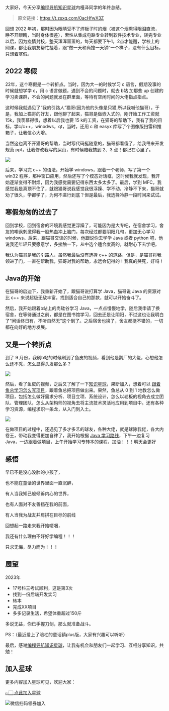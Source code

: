 大家好，今天分享[编程导航知识星球](https://mp.weixin.qq.com/s?__biz=MzI1NDczNTAwMA==&mid=2247524980&idx=2&sn=9ddcdb6c52aa096ed4c5ad0ced946a7d&chksm=e9c28583deb50c95f3c2665713a8bbc372c68332b3bfb846cf4b23af3f1cc07164832a291335&token=689599617&lang=zh_CN&scene=21#wechat_redirect)内槿泽同学的年终总结。

> 原文链接：https://t.zsxq.com/0acHfwX3Z

回想 2022 年初，那时因为眼睛受不了焊板子时的烟（被这个烟熏得眼泪直流，睁不开眼睛，当时身体很差），索性从集成电路专业转到软件技术专业，转完专业以后，因为疫情封校，整天浑浑噩噩的，每天都要下午1，2点才能醒，学校上的网课，都让我朋友帮忙挂着，跟“做一天和尚撞一天钟”一个样子，没有什么目标，只想着寒假。

## 2022 寒假



22年，这个寒假是一个转折点。当时，因为大一的时候学习 c 语言，假期没事的时候就想学学 c，用 c 语言做题，遇到不会的问题时，就去 b站 加那些 up 创建的学习卖课群，不会的问题就发在群里面，等待有空闲时间的大佬指点指点。

这时候我就遇见了“我的引路人”猫哥(因为他的头像是只猫,所以我喊他猫哥），于是，我加上猫哥的好友，跟他聊了起来，猫哥是做嵌入式的，刚开始工作工资就15k，我羡慕得很，想着以后我也要 15 k的工资，在猫哥的帮助下，我有了我的目标，学c/c++，winodws，qt，当时，还用 c 和 easyx 库写了个图像版扫雷和推箱子，让我信心大增。

当然这也离不开猫哥的帮助，当时写代码挺随意的，猫哥都看傻了，给我甩来开发规范 ppt，让我修改我写的屎山，有时候陪我搞到 2、3 点！都记在心里了。


![](https://files.mdnice.com/user/31817/b1893da5-ae1d-4d60-bc36-11b52a0e4d53.png)


后来，学习完 c++ 的语法，开始学 windows，跟着一个老师，写了第一个 win32 程序，那种窗口应用，然后还写了个模态对话框，这时候我就发现，我开始逐渐变得不耐烦，因为我感觉需要记得东西太多太多了。最后，学到 MFC，我感觉我是真顶不住了，就跟猫哥说我感觉我很浮躁、学不动，冷静不下来，猫哥就劝了很久，学都学了，为何不进行到底？但是最后，我选择冷静一段时间来试试。



## 寒假匆匆的过去了



回到学校，回到宿舍的环境我感觉更浮躁了，可能因为是大专吧，在宿舍学习，舍友的嘲讽刺激得我一股热血冲上脑门，每次经过都要阴阳几句，更加无心学习 windows。后来，跟猫哥交谈的时候，他跟说你去学学 Java 或者 python 吧，他说我还年轻只要愿意学，多接触一下，从中选个适合度高的，就耐心下去学吧。


我认为猫哥是我的引路人，虽然我最后没有选择 c++ 的道路，但是，是猫哥将我领进了门，一直在帮助我，猫哥对我的帮助，永远会记得的！我真的哭死，好吗！



## Java的开始

在猫哥的启迪下，我重新开始了，跟猫哥说打算学 Java，猫哥说 Java 的资源对比 c++ 来说超级无敌丰富，找到适合自己的那款，就可以开始奋斗了。

然后，我开始跟着b站上的尚硅谷学习 Java，一点点慢慢地学，随后我申请了换宿舍，在等待通过之前，都是在图书馆学习，回去还是让阴阳，不过这也让我明白了“闲话终日有，不听自然无”这个到了。之后宿舍也换了，舍友都挺不错的，一切都在向好的地方发展。

## 又是一个转折点

到了 9 月份，我刷b站的时候刷到了鱼皮的视频，看到他是鹅厂的大佬，心想他怎么还不秃，怎么显得头发那么多？


![](https://files.mdnice.com/user/31817/041fb52a-3d25-4804-b190-b2b7960c6b34.png)


然后，看了鱼皮的视频，之后又了解了一下[知识星球](https://mp.weixin.qq.com/s?__biz=MzI1NDczNTAwMA==&mid=2247524980&idx=2&sn=9ddcdb6c52aa096ed4c5ad0ced946a7d&chksm=e9c28583deb50c95f3c2665713a8bbc372c68332b3bfb846cf4b23af3f1cc07164832a291335&token=1681036854&lang=zh_CN&scene=21#wechat_redirect)，果断加入，想着可以 [跟着鱼总学习怎么写项目](https://mp.weixin.qq.com/s/IgBVp-BJrzoc7vloWrX4ww)，跟着鱼总把项目做出来。果然，鱼总从 0 到 1 地教怎么做项目，包括怎么做好需求分析、项目立项、系统设计，怎么以老板的视角去成立团队、管理团队，怎么从架构师的视角去将主流技术灵活地应用到项目中。还有各种学习资源，编程求职一条龙，从入门到入土。


![](https://files.mdnice.com/user/31817/ab908b18-1f06-4ad1-b9ef-183b5dfb738f.png)


在做项目的过程中，还遇见了多才多艺的球友，各种大佬，就是球除我佬，各大内卷王，带动我变得更加自律了，我开始根据 [Java 学习路线](https://mp.weixin.qq.com/s/5r1-kkAr7j-nPSD2YWXuSg)，下午一边复习 Java，一边跟着做项目，上午开始学习专转本的课程，加油！！！明天会更好



## 感悟


早已不是没心没肺的小孩了，

也不能在童话的世界里面一直沉醉，

有人当我知己般倾诉内心的世界，

也有人面对不友善挡在我的前面，

有人当我为战友并肩拼在目标的前线

回想起一路走来我开始哽咽，

我还有什么理由不好好学编程！！！

只求无悔，尽力而为！！！



## 展望


2023年

- 17号科三考试顺利，这是第3次
- 找到一份后端开发实习
- 转本
- 完成XX项目
- 多多记录生活，希望体重超过150斤

多说无益，你已手握刀剑，那么就准备战斗。

PS：（最近爱上了暗杠的童话镇plus版，大家有兴趣可以听听）

最后，感谢[编程导航知识星球](https://mp.weixin.qq.com/s?__biz=MzI1NDczNTAwMA==&mid=2247524980&idx=2&sn=9ddcdb6c52aa096ed4c5ad0ced946a7d&chksm=e9c28583deb50c95f3c2665713a8bbc372c68332b3bfb846cf4b23af3f1cc07164832a291335&token=689599617&lang=zh_CN&scene=21#wechat_redirect)，让我有机会和朋友们一起学习、互相分享知识，共勉！

## 加入星球

更多内容加入星球可见，欢迎大家：

[👉🏻 点此加入星球](加入星球.md)

![微信扫码领券加入](https://yupi.icu/img/%E7%9F%A5%E8%AF%86%E6%98%9F%E7%90%83%E6%89%AB%E7%A0%81.jpeg)

